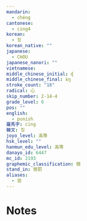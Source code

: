```yaml
---
mandarin:
  - chéng
cantonese:
  - cing4
korean:
  - 징
korean_native: ""
japanese:
  - CHOU
japanese_nanori: ""
vietnamese:
middle_chinese_initial: ɖ
middle_chinese_final: ɨŋ
stroke_count: "18"
radical: 心
skip_number: 2-14-4
grade_level: 6
pos: ""
english:
  - punish
羅馬字: cing
韓文: 칭
joyo_level: 高等
hsk_level: ""
hanmun_edu_level: 高等
danayo_id: 6447
mc_id: 2193
graphemic_classification: 徴
stand_in: 懲罰
aliases:
  - 惩
---
```


# Notes
